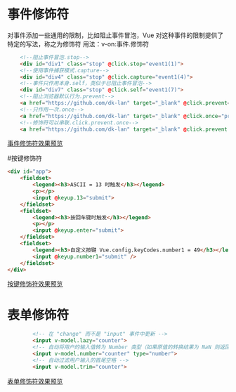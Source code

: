 # 事件修饰符
对事件添加一些通用的限制，比如阻止事件冒泡，Vue 对这种事件的限制提供了特定的写法，称之为修饰符
用法：v-on:事件.修饰符

```html
    <!--阻止事件冒泡.stop-->
    <div id="div1" class="stop" @click.stop="event1(1)">
    <!--使用事件捕获模式.capture-->
    <div id="div4" class="stop" @click.capture="event1(4)">
    <!--事件只作用本身.self，类似于已阻止事件冒泡-->
    <div id="div7" class="stop" @click.self="event1(7)">
    <!--阻止浏览器默认行为.prevent-->
    <a href="https://github.com/dk-lan" target="_blank" @click.prevent="prevent">dk's github</a>
    <!--只作用一次.once-->
    <a href="https://github.com/dk-lan" target="_blank" @click.once="prevent">dk's github</a>
    <!--修饰符可以串联.click.prevent.once-->
    <a href="https://github.com/dk-lan" target="_blank" @click.prevent.once="prevent">dk's github</a>
```
[事件修饰符效果预览](https://github.com/CoyleCyq/Learning-notes/tree/master/Vue/VueBasic/Modifiers/eventModifiers.html)

#按键修饰符
```html
<div id="app">
    <fieldset>
        <legend><h3>ASCII = 13 时触发</h3></legend>
        <p></p>
        <input @keyup.13="submit">  
    </fieldset>
    <fieldset>
        <legend><h3>按回车键时触发</h3></legend>
        <p></p>
        <input @keyup.enter="submit">
    </fieldset> 
    <fieldset>
        <legend><h3>自定义按键 Vue.config.keyCodes.number1 = 49</h3></legend>
        <input @keyup.number1="submit" />       
    </fieldset> 
</div>
```
[按键修饰符效果预览](https://github.com/CoyleCyq/Learning-notes/tree/master/Vue/VueBasic/Modifiers/keypress.html)

# 表单修饰符
```html
        <!-- 在 "change" 而不是 "input" 事件中更新 -->
        <input v-model.lazy="counter">  
        <!-- 自动将用户的输入值转为 Number 类型（如果原值的转换结果为 NaN 则返回原值） -->
        <input v-model.number="counter" type="number">          
        <!-- 自动过滤用户输入的首尾空格 -->
        <input v-model.trim="counter">  
```
[表单修饰符效果预览](https://github.com/CoyleCyq/Learning-notes/tree/master/Vue/VueBasic/Modifiers/form.html)